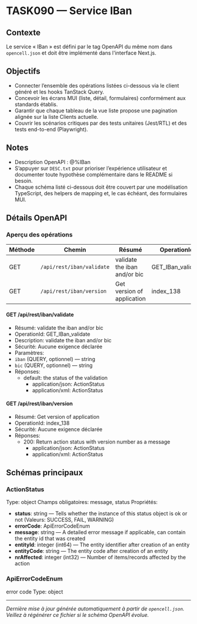 # TASK090 — Service IBan

## Contexte
Le service « IBan » est défini par le tag OpenAPI du même nom dans `opencell.json` et doit être implémenté dans l'interface Next.js.

## Objectifs
- Connecter l’ensemble des opérations listées ci-dessous via le client généré et les hooks TanStack Query.
- Concevoir les écrans MUI (liste, détail, formulaires) conformément aux standards établis.
- Garantir que chaque tableau de la vue liste propose une pagination alignée sur la liste Clients actuelle.
- Couvrir les scénarios critiques par des tests unitaires (Jest/RTL) et des tests end-to-end (Playwright).

## Notes
- Description OpenAPI : @%IBan
- S’appuyer sur `DESC.txt` pour prioriser l’expérience utilisateur et documenter toute hypothèse complémentaire dans le README si besoin.
- Chaque schéma listé ci-dessous doit être couvert par une modélisation TypeScript, des helpers de mapping et, le cas échéant, des formulaires MUI.

## Détails OpenAPI

### Aperçu des opérations

| Méthode | Chemin | Résumé | OperationId |
| --- | --- | --- | --- |
| GET | `/api/rest/iban/validate` |  validate the iban and/or bic  |     GET_IBan_validate |
| GET | `/api/rest/iban/version` | Get version of application | index_138 |

#### GET /api/rest/iban/validate

- Résumé:  validate the iban and/or bic 
- OperationId:     GET_IBan_validate
- Description: validate the iban and/or bic
- Sécurité: Aucune exigence déclarée
- Paramètres:
- `iban` (QUERY, optionnel) — string
- `bic` (QUERY, optionnel) — string
- Réponses:
  - default: the status of the validation
    - application/json: ActionStatus
    - application/xml: ActionStatus

#### GET /api/rest/iban/version

- Résumé: Get version of application
- OperationId: index_138
- Sécurité: Aucune exigence déclarée
- Réponses:
  - 200: Return action status with version number as a message
    - application/json: ActionStatus
    - application/xml: ActionStatus

## Schémas principaux

### ActionStatus
Type: object
Champs obligatoires: message, status
Propriétés:
- **status**: string — Tells whether the instance of this status object is ok or not (Valeurs: SUCCESS, FAIL, WARNING)
- **errorCode**: ApiErrorCodeEnum
- **message**: string — A detailed error message if applicable, can contain the entity id that was created
- **entityId**: integer (int64) — The entity identifier after creation of an entity
- **entityCode**: string — The entity code after creation of an entity
- **nrAffected**: integer (int32) — Number of items/records affected by the action

### ApiErrorCodeEnum
error code
Type: object

---

_Dernière mise à jour générée automatiquement à partir de `opencell.json`. Veillez à régénérer ce fichier si le schéma OpenAPI évolue._
